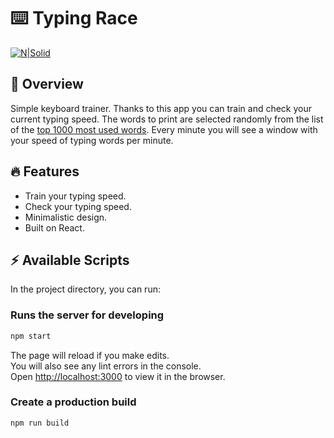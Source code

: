 # :keyboard: Typing Race

[![N|Solid](https://i.ibb.co/PxTMPJ9/btn.png)](https://cheatsnake.github.io/TypingRace)

## :mag_right: Overview

Simple keyboard trainer. Thanks to this app you can train and check your current typing speed. The words to print are selected randomly from the list of the [top 1000 most used words](https://gist.github.com/deekayen/4148741). Every minute you will see a window with your speed of typing words per minute.

## :fire: Features

- Train your typing speed.
- Check your typing speed.
- Minimalistic design.
- Built on React.


## :zap: Available Scripts

In the project directory, you can run:

### Runs the server for developing
```sh
npm start
```
The page will reload if you make edits.\
You will also see any lint errors in the console.\
Open [http://localhost:3000](http://localhost:3000) to view it in the browser.

### Create a production build
```sh
npm run build
```
